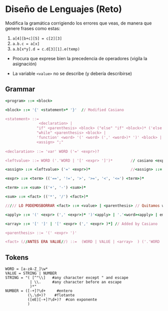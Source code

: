# Diseño de Lenguajes (Reto)

Modifica la gramática corrigiendo los errores que veas, de manera que genere frases como estas:

1. `a[4][b+c][5] = c[2][3]`
2. `a.b.c = a[x]`
3. `a.b[x*y].d = c.d[3][1].e(temp)`

* Procura que exprese bien la precedencia de operadores (vigila la asignación)

* La variable `<value>` no se describe (y debería describirse)

## Grammar

```ruby
<program> ::= <block>

<block> ::= '{' <statement>* '}'  // Modified Casiano

<statement> ::=
               <declaration> |
              "if" <parenthesis> <block> ("else" "if" <block>)* ('else' <block>)? |
              "while" <parenthesis> <block> |
              'function' <word> '(' <word> (',' <word>)* ')' <block> |
              <assign> ";"
              
<declaration> ::= 'var' WORD ('=' <expr>)?

<leftvalue> ::= WORD ('.'WORD | '[' <expr> ']')*        // casiano <expr> ::= (<leftvalue> '=')*

<assign> ::= <leftvalue> ('=' <expr>)*                  //<assign> ::= <expr> ('=' <expr>)*

<expr> ::= <term> (('==', '!=', '>', '>=', '<', '<=') <term>)*

<term> ::= <sum> (('+', '-') <sum>)*

<sum> ::= <fact> (('*', '/') <fact>)*

///// LO PODEMOSBORRAR <fact> ::= <value> | <parenthesis> // Quitamos word y array

<apply> ::= '(' <expr> (',' <expr>)* ')'<apply> | '.'<word><apply> | empty

<array> ::= '[' ']' | '[' <expr> (',' <expr> )*] // Added by Casiano

<parenthesis> ::= '(' <expr> ')'

<fact> (//ANTES ERA VALUE//) ::=  (WORD | VALUE | <array>  ) ('.'WORD | '[' <expr> ']' | <apply> )* //// NUMBER | STRING | WORD ('.'WORD | ('[' <expr> ']')*)    //Para poder poner b[4].c ... 

```

## Tokens

```Ỳacc
WORD = [a-zA-Z_]\w*
VALUE = STRING | NUMBER
STRING = "( [^"\\]   #any character except " and escape
           | \\.     #any character before an escape
           )*"
NUMBER = ([-+]?\d+     #entero
          (\.\d+)?    #flotante
          ([eE][-+]?\d+)?  #con exponente
          )
```
